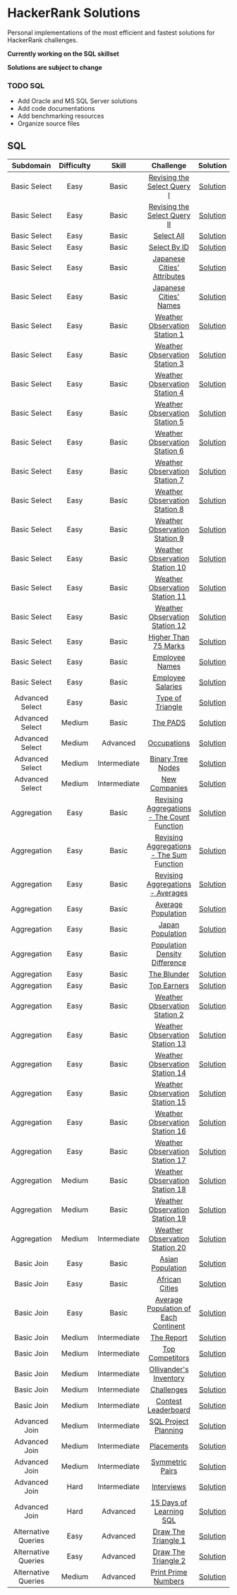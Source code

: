 # HackerRank Solutions
Personal implementations of the most efficient and fastest solutions for HackerRank challenges.

**Currently working on the SQL skillset**

__Solutions are subject to change__

### TODO SQL
* Add Oracle and MS SQL Server solutions
* Add code documentations
* Add benchmarking resources
* Organize source files

## SQL
| Subdomain           | Difficulty | Skill        | Challenge | Solution |
| :-----------------: | :--------: | :----------: | :-------: | :------: |
| Basic Select        | Easy       | Basic        | [Revising the Select Query I](https://www.hackerrank.com/challenges/revising-the-select-query) | [Solution](https://github.com/KimTisott/HackerRank-Solutions/blob/main/SQL/Revising%20the%20Select%20Query%20I.sql) |
| Basic Select        | Easy       | Basic        | [Revising the Select Query II](https://www.hackerrank.com/challenges/revising-the-select-query-2) | [Solution](https://github.com/KimTisott/HackerRank-Solutions/blob/main/SQL/Revising%20the%20Select%20Query%20II.sql) |
| Basic Select        | Easy       | Basic        | [Select All](https://www.hackerrank.com/challenges/select-all-sql) | [Solution](https://github.com/KimTisott/HackerRank-Solutions/blob/main/SQL/Select%20All.sql) |
| Basic Select        | Easy       | Basic        | [Select By ID](https://www.hackerrank.com/challenges/select-by-id) | [Solution](https://github.com/KimTisott/HackerRank-Solutions/blob/main/SQL/Select%20By%20ID.sql) |
| Basic Select        | Easy       | Basic        | [Japanese Cities' Attributes](https://www.hackerrank.com/challenges/japanese-cities-attributes) | [Solution](https://github.com/KimTisott/HackerRank-Solutions/blob/main/SQL/Japanese%20Cities'%20Attributes.sql) |
| Basic Select        | Easy       | Basic        | [Japanese Cities' Names](https://www.hackerrank.com/challenges/japanese-cities-name) | [Solution](https://github.com/KimTisott/HackerRank-Solutions/blob/main/SQL/Japanese%20Cities'%20Names.sql) |
| Basic Select        | Easy       | Basic        | [Weather Observation Station 1](https://www.hackerrank.com/challenges/weather-observation-station-1) | [Solution](https://github.com/KimTisott/HackerRank-Solutions/blob/main/SQL/Weather%20Observation%20Station%201.sql) |
| Basic Select        | Easy       | Basic        | [Weather Observation Station 3](https://www.hackerrank.com/challenges/weather-observation-station-3) | [Solution](https://github.com/KimTisott/HackerRank-Solutions/blob/main/SQL/Weather%20Observation%20Station%203.sql) |
| Basic Select        | Easy       | Basic        | [Weather Observation Station 4](https://www.hackerrank.com/challenges/weather-observation-station-4) | [Solution](https://github.com/KimTisott/HackerRank-Solutions/blob/main/SQL/Weather%20Observation%20Station%204.sql) |
| Basic Select        | Easy       | Basic        | [Weather Observation Station 5](https://www.hackerrank.com/challenges/weather-observation-station-5) | [Solution](https://github.com/KimTisott/HackerRank-Solutions/blob/main/SQL/Weather%20Observation%20Station%205.sql) |
| Basic Select        | Easy       | Basic        | [Weather Observation Station 6](https://www.hackerrank.com/challenges/weather-observation-station-6) | [Solution](https://github.com/KimTisott/HackerRank-Solutions/blob/main/SQL/Weather%20Observation%20Station%206.sql) |
| Basic Select        | Easy       | Basic        | [Weather Observation Station 7](https://www.hackerrank.com/challenges/weather-observation-station-7) | [Solution](https://github.com/KimTisott/HackerRank-Solutions/blob/main/SQL/Weather%20Observation%20Station%207.sql) |
| Basic Select        | Easy       | Basic        | [Weather Observation Station 8](https://www.hackerrank.com/challenges/weather-observation-station-8) | [Solution](https://github.com/KimTisott/HackerRank-Solutions/blob/main/SQL/Weather%20Observation%20Station%208.sql) |
| Basic Select        | Easy       | Basic        | [Weather Observation Station 9](https://www.hackerrank.com/challenges/weather-observation-station-9) | [Solution](https://github.com/KimTisott/HackerRank-Solutions/blob/main/SQL/Weather%20Observation%20Station%209.sql) |
| Basic Select        | Easy       | Basic        | [Weather Observation Station 10](https://www.hackerrank.com/challenges/weather-observation-station-10) | [Solution](https://github.com/KimTisott/HackerRank-Solutions/blob/main/SQL/Weather%20Observation%20Station%2010.sql) |
| Basic Select        | Easy       | Basic        | [Weather Observation Station 11](https://www.hackerrank.com/challenges/weather-observation-station-11) | [Solution](https://github.com/KimTisott/HackerRank-Solutions/blob/main/SQL/Weather%20Observation%20Station%2011.sql) |
| Basic Select        | Easy       | Basic        | [Weather Observation Station 12](https://www.hackerrank.com/challenges/weather-observation-station-12) | [Solution](https://github.com/KimTisott/HackerRank-Solutions/blob/main/SQL/Weather%20Observation%20Station%2012.sql) |
| Basic Select        | Easy       | Basic        | [Higher Than 75 Marks](https://www.hackerrank.com/challenges/more-than-75-marks) | [Solution](https://github.com/KimTisott/HackerRank-Solutions/blob/main/SQL/Higher%20Than%2075%20Marks.sql) |
| Basic Select        | Easy       | Basic        | [Employee Names](https://www.hackerrank.com/challenges/name-of-employees) | [Solution](https://github.com/KimTisott/HackerRank-Solutions/blob/main/SQL/Employee%20Names.sql) |
| Basic Select        | Easy       | Basic        | [Employee Salaries](https://www.hackerrank.com/challenges/salary-of-employees) | [Solution](https://github.com/KimTisott/HackerRank-Solutions/blob/main/SQL/Employee%20Salaries.sql) |
| Advanced Select     | Easy       | Basic        | [Type of Triangle](https://www.hackerrank.com/challenges/what-type-of-triangle) | [Solution](https://github.com/KimTisott/HackerRank-Solutions/blob/main/SQL/Type%20of%20Triangle.sql) |
| Advanced Select     | Medium     | Basic        | [The PADS](https://www.hackerrank.com/challenges/the-pads) | [Solution](https://github.com/KimTisott/HackerRank-Solutions/blob/main/SQL/The%20PADS.sql) |
| Advanced Select     | Medium     | Advanced     | [Occupations](https://www.hackerrank.com/challenges/occupations) | [Solution](https://github.com/KimTisott/HackerRank-Solutions/blob/main/SQL/Occupations.sql) |
| Advanced Select     | Medium     | Intermediate | [Binary Tree Nodes](https://www.hackerrank.com/challenges/binary-search-tree-1) | [Solution](https://github.com/KimTisott/HackerRank-Solutions/blob/main/SQL/Binary%20Tree%20Nodes.sql) |
| Advanced Select     | Medium     | Intermediate | [New Companies](https://www.hackerrank.com/challenges/the-company) | [Solution](https://github.com/KimTisott/HackerRank-Solutions/blob/main/SQL/New%20Companies.sql) |
| Aggregation         | Easy       | Basic        | [Revising Aggregations - The Count Function](https://www.hackerrank.com/challenges/revising-aggregations-the-count-function) | [Solution](https://github.com/KimTisott/HackerRank-Solutions/blob/main/SQL/Revising%20Aggregations%20-%20The%20Count%20Function.sql) |
| Aggregation         | Easy       | Basic        | [Revising Aggregations - The Sum Function](https://www.hackerrank.com/challenges/revising-aggregations-sum) | [Solution](https://github.com/KimTisott/HackerRank-Solutions/blob/main/SQL/Revising%20Aggregations%20-%20The%20Sum%20Function.sql) |
| Aggregation         | Easy       | Basic        | [Revising Aggregations - Averages](https://www.hackerrank.com/challenges/revising-aggregations-the-average-function) | [Solution](https://github.com/KimTisott/HackerRank-Solutions/blob/main/SQL/Revising%20Aggregations%20-%20Averages.sql) |
| Aggregation         | Easy       | Basic        | [Average Population](https://www.hackerrank.com/challenges/average-population) | [Solution](https://github.com/KimTisott/HackerRank-Solutions/blob/main/SQL/Average%20Population.sql) |
| Aggregation         | Easy       | Basic        | [Japan Population](https://www.hackerrank.com/challenges/japan-population) | [Solution](https://github.com/KimTisott/HackerRank-Solutions/blob/main/SQL/Japan%20Population.sql) |
| Aggregation         | Easy       | Basic        | [Population Density Difference](https://www.hackerrank.com/challenges/population-density-difference) | [Solution](https://github.com/KimTisott/HackerRank-Solutions/blob/main/SQL/Population%20Density%20Difference.sql) |
| Aggregation         | Easy       | Basic        | [The Blunder](https://www.hackerrank.com/challenges/the-blunder) | [Solution](https://github.com/KimTisott/HackerRank-Solutions/blob/main/SQL/The%20Blunder.sql) |
| Aggregation         | Easy       | Basic        | [Top Earners](https://www.hackerrank.com/challenges/earnings-of-employees) | [Solution](https://github.com/KimTisott/HackerRank-Solutions/blob/main/SQL/Top%20Earners.sql) |
| Aggregation         | Easy       | Basic        | [Weather Observation Station 2](https://www.hackerrank.com/challenges/weather-observation-station-2) | [Solution](https://github.com/KimTisott/HackerRank-Solutions/blob/main/SQL/Weather%20Observation%20Station%202.sql) |
| Aggregation         | Easy       | Basic        | [Weather Observation Station 13](https://www.hackerrank.com/challenges/weather-observation-station-13) | [Solution](https://github.com/KimTisott/HackerRank-Solutions/blob/main/SQL/Weather%20Observation%20Station%2013.sql) |
| Aggregation         | Easy       | Basic        | [Weather Observation Station 14](https://www.hackerrank.com/challenges/weather-observation-station-14) | [Solution](https://github.com/KimTisott/HackerRank-Solutions/blob/main/SQL/Weather%20Observation%20Station%2014.sql) |
| Aggregation         | Easy       | Basic        | [Weather Observation Station 15](https://www.hackerrank.com/challenges/weather-observation-station-15) | [Solution](https://github.com/KimTisott/HackerRank-Solutions/blob/main/SQL/Weather%20Observation%20Station%2015.sql) |
| Aggregation         | Easy       | Basic        | [Weather Observation Station 16](https://www.hackerrank.com/challenges/weather-observation-station-16) | [Solution](https://github.com/KimTisott/HackerRank-Solutions/blob/main/SQL/Weather%20Observation%20Station%2016.sql) |
| Aggregation         | Easy       | Basic        | [Weather Observation Station 17](https://www.hackerrank.com/challenges/weather-observation-station-17) | [Solution](https://github.com/KimTisott/HackerRank-Solutions/blob/main/SQL/Weather%20Observation%20Station%2017.sql) |
| Aggregation         | Medium     | Basic        | [Weather Observation Station 18](https://www.hackerrank.com/challenges/weather-observation-station-18) | [Solution](https://github.com/KimTisott/HackerRank-Solutions/blob/main/SQL/Weather%20Observation%20Station%2018.sql) |
| Aggregation         | Medium     | Basic        | [Weather Observation Station 19](https://www.hackerrank.com/challenges/weather-observation-station-19) | [Solution](https://github.com/KimTisott/HackerRank-Solutions/blob/main/SQL/Weather%20Observation%20Station%2019.sql) |
| Aggregation         | Medium     | Intermediate | [Weather Observation Station 20](https://www.hackerrank.com/challenges/weather-observation-station-20) | [Solution](https://github.com/KimTisott/HackerRank-Solutions/blob/main/SQL/Weather%20Observation%20Station%2020.sql) |
| Basic Join          | Easy       | Basic        | [Asian Population](https://www.hackerrank.com/challenges/asian-population) | [Solution](https://github.com/KimTisott/HackerRank-Solutions/blob/main/SQL/Asian%20Population.sql) |
| Basic Join          | Easy       | Basic        | [African Cities](https://www.hackerrank.com/challenges/african-cities) | [Solution](https://github.com/KimTisott/HackerRank-Solutions/blob/main/SQL/African%20Cities.sql) |
| Basic Join          | Easy       | Basic        | [Average Population of Each Continent](https://www.hackerrank.com/challenges/average-population-of-each-continent) | [Solution](https://github.com/KimTisott/HackerRank-Solutions/blob/main/SQL/Average%20Population%20of%20Each%20Continent.sql) |
| Basic Join          | Medium     | Intermediate | [The Report](https://www.hackerrank.com/challenges/the-report) | [Solution](https://github.com/KimTisott/HackerRank-Solutions/blob/main/SQL/The%20Report.sql) |
| Basic Join          | Medium     | Intermediate | [Top Competitors](https://www.hackerrank.com/challenges/full-score) | [Solution](https://github.com/KimTisott/HackerRank-Solutions/blob/main/SQL/Top%20Competitors.sql) |
| Basic Join          | Medium     | Intermediate | [Ollivander's Inventory](https://www.hackerrank.com/challenges/harry-potter-and-wands) | [Solution](https://github.com/KimTisott/HackerRank-Solutions/blob/main/SQL/Ollivander's%20Inventory.sql) |
| Basic Join          | Medium     | Intermediate | [Challenges](https://www.hackerrank.com/challenges/challenges) | [Solution](https://github.com/KimTisott/HackerRank-Solutions/blob/main/SQL/Challenges.sql) |
| Basic Join          | Medium     | Intermediate | [Contest Leaderboard](https://www.hackerrank.com/challenges/contest-leaderboard) | [Solution](https://github.com/KimTisott/HackerRank-Solutions/blob/main/SQL/Contest%20Leaderboard.sql) |
| Advanced Join       | Medium     | Intermediate | [SQL Project Planning](https://www.hackerrank.com/challenges/sql-projects) | [Solution](https://github.com/KimTisott/HackerRank-Solutions/blob/main/SQL/SQL%20Project%20Planning.sql) |
| Advanced Join       | Medium     | Intermediate | [Placements](https://www.hackerrank.com/challenges/placements) | [Solution](https://github.com/KimTisott/HackerRank-Solutions/blob/main/SQL/Placements.sql) |
| Advanced Join       | Medium     | Intermediate | [Symmetric Pairs](https://www.hackerrank.com/challenges/symmetric-pairs) | [Solution](https://github.com/KimTisott/HackerRank-Solutions/blob/main/SQL/Symmetric%20Pairs.sql) |
| Advanced Join       | Hard       | Intermediate | [Interviews](https://www.hackerrank.com/challenges/interviews) | [Solution](https://github.com/KimTisott/HackerRank-Solutions/blob/main/SQL/Interviews.sql) |
| Advanced Join       | Hard       | Advanced     | [15 Days of Learning SQL](https://www.hackerrank.com/challenges/15-days-of-learning-sql) | [Solution](https://github.com/KimTisott/HackerRank-Solutions/blob/main/SQL/15%20Days%20of%20Learning%20SQL.sql) |
| Alternative Queries | Easy       | Advanced     | [Draw The Triangle 1](https://www.hackerrank.com/challenges/draw-the-triangle-1) | [Solution](https://github.com/KimTisott/HackerRank-Solutions/blob/main/SQL/Draw%20The%20Triangle%201.sql) |
| Alternative Queries | Easy       | Advanced     | [Draw The Triangle 2](https://www.hackerrank.com/challenges/draw-the-triangle-2) | [Solution](https://github.com/KimTisott/HackerRank-Solutions/blob/main/SQL/Draw%20The%20Triangle%202.sql) |
| Alternative Queries | Medium     | Advanced     | [Print Prime Numbers](https://www.hackerrank.com/challenges/print-prime-numbers) | [Solution](https://github.com/KimTisott/HackerRank-Solutions/blob/main/SQL/Print%20Prime%20Numbers.sql) |
